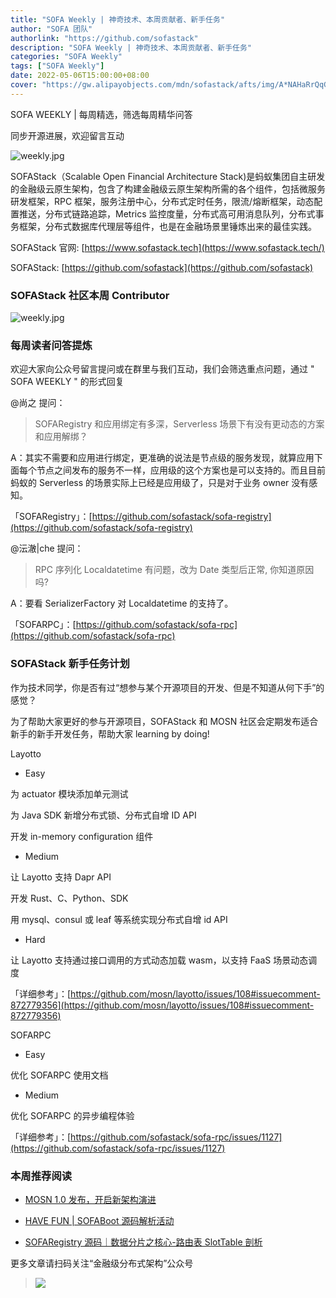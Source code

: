 ```yaml
---
title: "SOFA Weekly | 神奇技术、本周贡献者、新手任务"
author: "SOFA 团队"
authorlink: "https://github.com/sofastack"
description: "SOFA Weekly | 神奇技术、本周贡献者、新手任务"
categories: "SOFA Weekly"
tags: ["SOFA Weekly"]
date: 2022-05-06T15:00:00+08:00
cover: "https://gw.alipayobjects.com/mdn/sofastack/afts/img/A*NAHaRrQqGzAAAAAAAAAAAAAAARQnAQ"
---
```


SOFA WEEKLY | 每周精选，筛选每周精华问答

同步开源进展，欢迎留言互动

![weekly.jpg](https://gw.alipayobjects.com/mdn/sofastack/afts/img/A*NAHaRrQqGzAAAAAAAAAAAAAAARQnAQ)

SOFAStack（Scalable Open Financial Architecture Stack)是蚂蚁集团自主研发的金融级云原生架构，包含了构建金融级云原生架构所需的各个组件，包括微服务研发框架，RPC 框架，服务注册中心，分布式定时任务，限流/熔断框架，动态配置推送，分布式链路追踪，Metrics 监控度量，分布式高可用消息队列，分布式事务框架，分布式数据库代理层等组件，也是在金融场景里锤炼出来的最佳实践。

SOFAStack 官网: [https://www.sofastack.tech](https://www.sofastack.tech/)

SOFAStack: [https://github.com/sofastack](https://github.com/sofastack)

### SOFAStack 社区本周 Contributor  

![weekly.jpg](https://gw.alipayobjects.com/mdn/rms_1c90e8/afts/img/A*_tbvRZ7Ydo4AAAAAAAAAAAAAARQnAQ)

### 每周读者问答提炼

欢迎大家向公众号留言提问或在群里与我们互动，我们会筛选重点问题，通过 " SOFA WEEKLY " 的形式回复

@尚之 提问：

>SOFARegistry 和应用绑定有多深，Serverless 场景下有没有更动态的方案和应用解绑？

A：其实不需要和应用进行绑定，更准确的说法是节点级的服务发现，就算应用下面每个节点之间发布的服务不一样，应用级的这个方案也是可以支持的。而且目前蚂蚁的 Serverless 的场景实际上已经是应用级了，只是对于业务 owner 没有感知。

「SOFARegistry」：[https://github.com/sofastack/sofa-registry](https://github.com/sofastack/sofa-registry)

@沄澈|che 提问：

>RPC 序列化 Localdatetime 有问题，改为 Date 类型后正常, 你知道原因吗?

A：要看 SerializerFactory 对 Localdatetime 的支持了。

「SOFARPC」：[https://github.com/sofastack/sofa-rpc](https://github.com/sofastack/sofa-rpc)

### SOFAStack 新手任务计划

作为技术同学，你是否有过“想参与某个开源项目的开发、但是不知道从何下手”的感觉？

为了帮助大家更好的参与开源项目，SOFAStack 和 MOSN 社区会定期发布适合新手的新手开发任务，帮助大家 learning by doing!

Layotto

- Easy

为 actuator 模块添加单元测试

为 Java SDK 新增分布式锁、分布式自增 ID API

开发 in-memory configuration 组件

- Medium

让 Layotto 支持 Dapr API

开发 Rust、C、Python、SDK

用 mysql、consul 或 leaf 等系统实现分布式自增 id API

- Hard

让 Layotto 支持通过接口调用的方式动态加载 wasm，以支持 FaaS 场景动态调度

「详细参考」：[https://github.com/mosn/layotto/issues/108#issuecomment-872779356](https://github.com/mosn/layotto/issues/108#issuecomment-872779356)

SOFARPC

- Easy

优化 SOFARPC 使用文档

- Medium

优化 SOFARPC 的异步编程体验

「详细参考」：[https://github.com/sofastack/sofa-rpc/issues/1127](https://github.com/sofastack/sofa-rpc/issues/1127)

### 本周推荐阅读

- [MOSN 1.0 发布，开启新架构演进](https://mp.weixin.qq.com/s?__biz=MzUzMzU5Mjc1Nw==&mid=2247506881&idx=1&sn=b61b931c11c83d3aceea93a90bbe8c5d&chksm=faa3341bcdd4bd0d1fb1348c99e7d38be2597dcb6767a68c69149d954eae02bd39bc447e521f&scene=21)

- [HAVE FUN | SOFABoot 源码解析活动](https://mp.weixin.qq.com/s?__biz=MzUzMzU5Mjc1Nw==&mid=2247507044&idx=1&sn=13863725113d559c06b8b975c26973ab&chksm=faa333becdd4baa89ed8752c0c49ca116b02ee64f3ce2437ac0d3942b6b351a422f9d86752ff&scene=21)

- [SOFARegistry 源码｜数据分片之核心-路由表 SlotTable 剖析](https://mp.weixin.qq.com/s?__biz=MzUzMzU5Mjc1Nw==&mid=2247506478&idx=1&sn=ead477db9b27282d7d256e97a6dd0160&chksm=faa335f4cdd4bce24b9e388bb6456621628c056a87e141f761d2d51a4cd533ec82ad8167f8f7&scene=21#wechat_redirect)

更多文章请扫码关注“金融级分布式架构”公众号

>![](https://gw.alipayobjects.com/mdn/rms_1c90e8/afts/img/A*8G5NRZ7UEToAAAAAAAAAAAAAARQnAQ)
